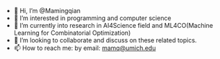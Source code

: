 - 👋 Hi, I’m @Mamingqian
- 👀 I’m interested in programming and computer science
- 🌱 I’m currently into research in AI4Science field and ML4CO(Machine Learning for Combinatorial Optimization)
- 💞️ I’m looking to collaborate and discuss on these related topics.
- 📫 How to reach me: by email: mamq@umich.edu

<!---
Mamingqian/Mamingqian is a ✨ special ✨ repository because its `README.md` (this file) appears on your GitHub profile.
You can click the Preview link to take a look at your changes.
--->
